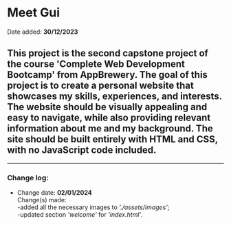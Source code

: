 # <h1>Meet Gui</h1>
<p>Date added: <b>30/12/2023</b></p>
<h2>This project is the second capstone project of the course <b>'Complete Web Development Bootcamp'</b> from AppBrewery.
The goal of this project is to create a personal website that showcases my skills, experiences, and interests. The website should be visually appealing and easy to navigate, while also providing relevant information about me and my background. The site should be built entirely with HTML and CSS, with no JavaScript code included.</h2>
<hr/>
<h3>Change log:</h3>
<ul>
  <li>
    <p>
      Change date: <b>02/01/2024</b> <br/>
      Change(s) made: <br/>
      -added all the necessary images to <em>'./assets/images'</em>;<br>
      -updated section <em>'welcome'</em> for <em>'index.html'</em>.
    </p>
  </li>
</ul>
